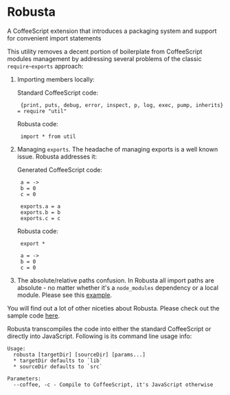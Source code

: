 # Robusta

A CoffeeScript extension that introduces a packaging system and support for convenient import statements

This utility removes a decent portion of boilerplate from CoffeeScript modules management by addressing several problems of the classic `require`-`exports` approach:

1. Importing members locally:

    Standard CoffeeScript code:
        
        {print, puts, debug, error, inspect, p, log, exec, pump, inherits} = require "util"

    Robusta code:
        
        import * from util

2. Managing `exports`. The headache of managing exports is a well known issue. Robusta addresses it:

    Generated CoffeeScript code:

        a = ->
        b = 0
        c = 0

        exports.a = a
        exports.b = b
        exports.c = c
        
    Robusta code:

        export *

        a = ->
        b = 0
        c = 0

3. The absolute/relative paths confusion. In Robusta all import paths are absolute - no matter whether it's a `node_modules` dependency or a local module. Please see this [example](https://github.com/nikita-volkov/Robusta/tree/master/examples/local-imports).

You will find out a lot of other niceties about Robusta. Please check out the sample code [here](https://github.com/nikita-volkov/Robusta/tree/master/examples/).

Robusta transcompiles the code into either the standard CoffeeScript or directly into JavaScript. Following is its command line usage info:

    Usage:
      robusta [targetDir] [sourceDir] [params...]
      * targetDir defaults to `lib`
      * sourceDir defaults to `src`

    Parameters:
      --coffee, -c - Compile to CoffeeScript, it's JavaScript otherwise
